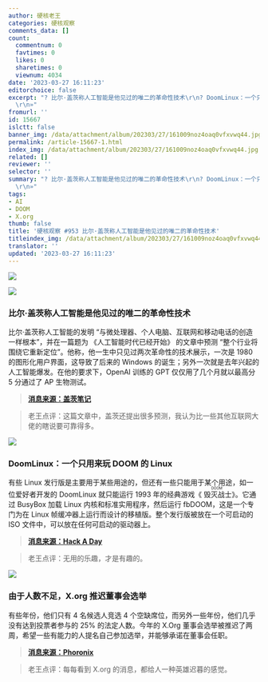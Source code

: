```yaml
---
author: 硬核老王
categories: 硬核观察
comments_data: []
count:
  commentnum: 0
  favtimes: 0
  likes: 0
  sharetimes: 0
  viewnum: 4034
date: '2023-03-27 16:11:23'
editorchoice: false
excerpt: "? 比尔·盖茨称人工智能是他见过的唯二的革命性技术\r\n? DoomLinux：一个只用来玩 DOOM 的 Linux\r\n? 由于人数不足，X.org 推迟董事会选举\r\n»
  \r\n»"
fromurl: ''
id: 15667
islctt: false
banner_img: /data/attachment/album/202303/27/161009noz4oaq0vfxvwq44.jpg
permalink: /article-15667-1.html
index_img: /data/attachment/album/202303/27/161009noz4oaq0vfxvwq44.jpg
related: []
reviewer: ''
selector: ''
summary: "? 比尔·盖茨称人工智能是他见过的唯二的革命性技术\r\n? DoomLinux：一个只用来玩 DOOM 的 Linux\r\n? 由于人数不足，X.org 推迟董事会选举\r\n»
  \r\n»"
tags:
- AI
- DOOM
- X.org
thumb: false
title: '硬核观察 #953 比尔·盖茨称人工智能是他见过的唯二的革命性技术'
titleindex_img: /data/attachment/album/202303/27/161009noz4oaq0vfxvwq44.jpg
translator: ''
updated: '2023-03-27 16:11:23'
---
```


![](/data/attachment/album/202303/27/161009noz4oaq0vfxvwq44.jpg)


![](/data/attachment/album/202303/27/161021eqj4akaccdcrc303.jpg)


### 比尔·盖茨称人工智能是他见过的唯二的革命性技术


比尔·盖茨称人工智能的发明 “与微处理器、个人电脑、互联网和移动电话的创造一样根本”，并在一篇题为 《人工智能时代已经开始》 的文章中预测 “整个行业将围绕它重新定位”。他称，他一生中只见过两次革命性的技术展示，一次是 1980 的图形化用户界面，这导致了后来的 Windows 的诞生；另外一次就是去年兴起的人工智能爆发。在他的要求下，OpenAI 训练的 GPT 仅仅用了几个月就以最高分 5 分通过了 AP 生物测试。



> 
> **[消息来源：盖茨笔记](https://www.gatesnotes.com/The-Age-of-AI-Has-Begun)**
> 
> 
> 



> 
> 老王点评：这篇文章中，盖茨还提出很多预测，我认为比一些其他互联网大佬的瞎说要可靠得多。
> 
> 
> 


![](/data/attachment/album/202303/27/161033qgrqquzlliorqroh.jpg)


### DoomLinux：一个只用来玩 DOOM 的 Linux


有些 Linux 发行版是主要用于某些用途的，但还有一些只能用于某个用途，如一位爱好者开发的 DoomLinux 就只能运行 1993 年的经典游戏《<ruby> 毁灭战士 <rt>  DOOM </rt></ruby>》。它通过 BusyBox 加载 Linux 内核和标准实用程序，然后运行 fbDOOM，这是一个专门为在 Linux 帧缓冲器上运行而设计的移植版。整个发行版被放在一个可启动的 ISO 文件中，可以放在任何可启动的驱动器上。



> 
> **[消息来源：Hack A Day](https://hackaday.com/2022/06/09/a-linux-distribution-for-doom/)**
> 
> 
> 



> 
> 老王点评：无用的乐趣，才是有趣的。
> 
> 
> 


![](/data/attachment/album/202303/27/161049zjizy83ju8f2rilj.jpg)


### 由于人数不足，X.org 推迟董事会选举


有些年份，他们只有 4 名候选人竞选 4 个空缺席位，而另外一些年份，他们几乎没有达到投票者参与的 25% 的法定人数。今年的 X.Org 董事会选举被推迟了两周，希望一些有能力的人提名自己参加选举，并能够承诺在董事会任职。



> 
> **[消息来源：Phoronix](https://www.phoronix.com/news/X.Org-Board-More-People-2023)**
> 
> 
> 



> 
> 老王点评：每每看到 X.org 的消息，都给人一种英雄迟暮的感觉。
> 
> 
>